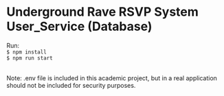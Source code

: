 # Underground Rave RSVP System User_Service (Database)

Run:<br />
`$ npm install` <br />
`$ npm run start` <br />

<br/>
Note: .env file is included in this academic project, but in a real application should not be included for security purposes.